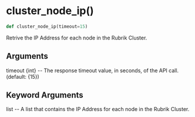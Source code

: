 # cluster_node_ip()

```py
def cluster_node_ip(timeout=15)
```

Retrive the IP Address for each node in the Rubrik Cluster.

## Arguments
timeout {int} -- The response timeout value, in seconds, of the API call. (default: {15})


## Keyword Arguments
list -- A list that contains the IP Address for each node in the Rubrik Cluster.




